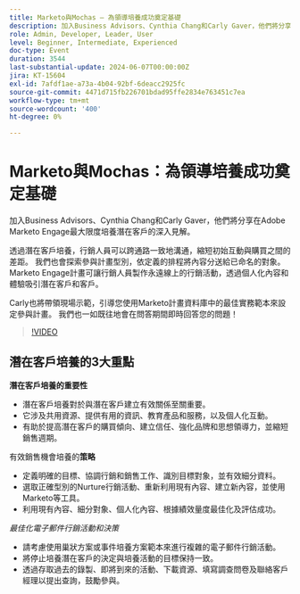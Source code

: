 ```yaml
---
title: Marketo與Mochas — 為領導培養成功奠定基礎
description: 加入Business Advisors、Cynthia Chang和Carly Gaver，他們將分享在Adobe Marketo Engage最大限度培養潛在客戶的深入見解。 透過潛在客戶培養，行銷人員可以跨通路一致地溝通，縮短初始互動與購買之間的差距。 我們也會探索參與計畫型別，依定義的排程將內容分送給已命名的對象。 Marketo Engage計畫可讓行銷人員製作永遠線上的行銷活動，透過個人化內容和體驗吸引潛在客戶和客戶。 Carly也將帶領現場示範，引導您使用Marketo計畫資料庫中的最佳實務範本來設定參與計畫。 我們也一如既往地會在問答期間即時回答您的問題！
role: Admin, Developer, Leader, User
level: Beginner, Intermediate, Experienced
doc-type: Event
duration: 3544
last-substantial-update: 2024-06-07T00:00:00Z
jira: KT-15604
exl-id: 7afdf1ae-a73a-4b04-92bf-6deacc2925fc
source-git-commit: 4471d715fb226701bdad95ffe2834e763451c7ea
workflow-type: tm+mt
source-wordcount: '400'
ht-degree: 0%

---
```


# Marketo與Mochas：為領導培養成功奠定基礎

加入Business Advisors、Cynthia Chang和Carly Gaver，他們將分享在Adobe Marketo Engage最大限度培養潛在客戶的深入見解。

透過潛在客戶培養，行銷人員可以跨通路一致地溝通，縮短初始互動與購買之間的差距。 我們也會探索參與計畫型別，依定義的排程將內容分送給已命名的對象。 Marketo Engage計畫可讓行銷人員製作永遠線上的行銷活動，透過個人化內容和體驗吸引潛在客戶和客戶。

Carly也將帶領現場示範，引導您使用Marketo計畫資料庫中的最佳實務範本來設定參與計畫。 我們也一如既往地會在問答期間即時回答您的問題！

>[!VIDEO](https://video.tv.adobe.com/v/3429436/?learn=on)

## 潛在客戶培養的3大重點


**潛在客戶培養的重要性**

* 潛在客戶培養對於與潛在客戶建立有效關係至關重要。
* 它涉及共用資源、提供有用的資訊、教育產品和服務，以及個人化互動。
* 有助於提高潛在客戶的購買傾向、建立信任、強化品牌和思想領導力，並縮短銷售週期。

有效銷售機會培養的&#x200B;**策略**

* 定義明確的目標、協調行銷和銷售工作、識別目標對象，並有效細分資料。
* 選取正確型別的Nurture行銷活動、重新利用現有內容、建立新內容，並使用Marketo等工具。
* 利用現有內容、細分對象、個人化內容、根據績效量度最佳化及評估成功。

*最佳化電子郵件行銷活動和決策*

* 請考慮使用巢狀方案或事件培養方案範本來進行複雜的電子郵件行銷活動。
* 將停止培養潛在客戶的決定與培養活動的目標保持一致。
* 透過存取過去的錄製、即將到來的活動、下載資源、填寫調查問卷及聯絡客戶經理以提出查詢，鼓勵參與。
